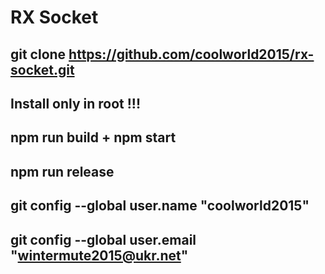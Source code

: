 # RX Socket
git clone https://github.com/coolworld2015/rx-socket.git
-------------------------------------------------------------------------------------------------
Install only in root !!! 
-------------------------------------------------------------------------------------------------
npm run build + npm start
-------------------------------------------------------------------------------------------------
npm run release
-------------------------------------------------------------------------------------------------
git config --global user.name "coolworld2015"
-------------------------------------------------------------------------------------------------
git config --global user.email "wintermute2015@ukr.net"
-------------------------------------------------------------------------------------------------